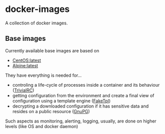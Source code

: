 # docker-images

A collection of docker images.

## Base images 

Currently available base images are based on

* [CentOS:latest](https://github.com/CentOS/sig-cloud-instance-images/tree/CentOS-7/docker)
* [Alpine:latest](https://github.com/gliderlabs/docker-alpine/tree/rootfs/library-3.5/versions/library-3.5)

They have everything is needed for...

* controling a life-cycle of processes inside a container and its behaviour ([TrivialRC](https://github.com/vorakl/TrivialRC))
* getting configuration from the environment and create a final view of configuration using a template engine ([FakeTpl](https://github.com/vorakl/FakeTpl))
* decrypting a downloaded configuration if it has sensitive data and resides on a public resource ([GnuPG](https://www.gnupg.org/))

Such aspects as monitoring, alerting, logging, usually, are done on higher levels (like OS and docker daemon)


